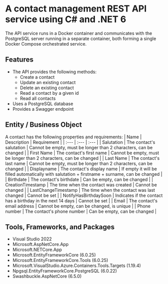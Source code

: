 # A contact management REST API service using C# and .NET 6

The API service runs in a Docker container and communicates with the PostgreSQL server running in a separate container, both forming a single Docker Compose orchestrated service.

## Features
- The API provides the following methods:
  - Create a contact
  - Update an existing contact
  - Delete an existing contact
  - Read a contact by a given id
  - Read all contacts
- Uses a PostgreSQL database
- Provides a Swagger endpoint

## Entity / Business Object
A contact has the following properties and requirements:
| Name | Description | Requirement |
| :---       | :---      | :---    |
| Salutation | The contact's salutation | Cannot be empty, must be longer than 2 characters, can be changed |
| First Name | The contact's first name | Cannot be empty, must be longer than 2 characters, can be changed |
| Last Name | The contact's last name | Cannot be empty, must be longer than 2 characters, can be changed |
| Displayname | The contact's display name | If empty it will be filled automatically with salutation + firstname + surname, can be changed |
| Birthdate | The contact's birthdate | Can be empty, can be changed |
| CreationTimestamp | The time when the contact was created | Cannot be changed |
| LastChangeTimestamp | The time when the contact was last changed | Cannot be set |
| NotifyHasBirthdaySoon | Indicates if the contact has a birthday in the next 14 days | Cannot be set |
| Email | The contact's email address | Cannot be empty, can be changed, is unique |
| Phone number | The contact's phone number | Can be empty, can be changed |

## Tools, Frameworks, and Packages
- Visual Studio 2022
- Microsoft.AspNetCore.App
- Microsoft.NETCore.App
- Microsoft.EntityFrameworkCore (6.0.25)
- Microsoft.EntityFrameworkCore.Tools (6.0.25)
- Microsoft.VisualStudio.Azure.Containers.Tools.Targets (1.19.4)
- Npgsql.EntityFrameworkCore.PostgreSQL (6.0.22)
- Swashbuckle.AspNetCore (6.5.0)